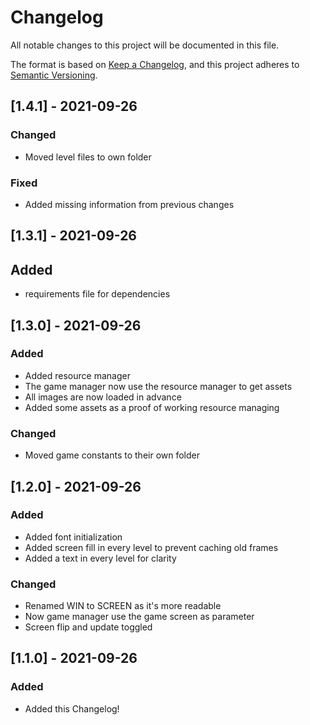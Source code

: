 # Changelog

All notable changes to this project will be documented in this file.

The format is based on [Keep a Changelog](https://keepachangelog.com/en/1.0.0/),
and this project adheres to [Semantic Versioning](https://semver.org/spec/v2.0.0.html).

## [1.4.1] - 2021-09-26

### Changed

- Moved level files to own folder

### Fixed

- Added missing information from previous changes

## [1.3.1] - 2021-09-26

## Added

- requirements file for dependencies
## [1.3.0] - 2021-09-26

### Added

- Added resource manager
- The game manager now use the resource manager to get assets
- All images are now loaded in advance
- Added some assets as a proof of working resource managing

### Changed

- Moved game constants to their own folder

## [1.2.0] - 2021-09-26

### Added

- Added font initialization
- Added screen fill in every level to prevent caching old frames
- Added a text in every level for clarity

### Changed

- Renamed WIN to SCREEN as it's more readable
- Now game manager use the game screen as parameter
- Screen flip and update toggled

## [1.1.0] - 2021-09-26

### Added

- Added this Changelog!
